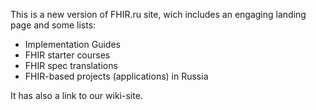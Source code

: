 This is a new version of FHIR.ru site, wich includes an engaging landing page and some lists:

- Implementation Guides
- FHIR starter courses
- FHIR spec translations
- FHIR-based projects (applications) in Russia

It has also a link to our wiki-site.

